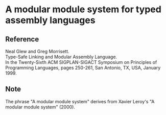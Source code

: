 # A modular module system for typed assembly languages

## Reference

Neal Glew and Greg Morrisett.  
Type-Safe Linking and Modular Assembly Language.  
In the Twenty-Sixth ACM SIGPLAN-SIGACT Symposium on Principles of Programming Languages, pages 250-261, San Antonio, TX, USA, January 1999.

## Note

The phrase "A modular module system" derives from Xavier Leroy's "A modular module system" (2000).
